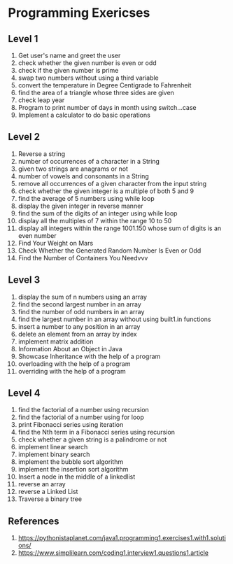 # Programming Exericses

## Level 1
1. Get user's name and greet the user
1. check whether the given number is even or odd
1. check if the given number is prime
1. swap two numbers without using a third variable
1. convert the temperature in Degree Centigrade to Fahrenheit
1. find the area of a triangle whose three sides are given
1. check leap year
1. Program to print number of days in month using switch...case
1. Implement a calculator to do basic operations


## Level 2

1. Reverse a string
1. number of occurrences of a character in a String
1. given two strings are anagrams or not
1. number of vowels and consonants in a String
1. remove all occurrences of a given character from the input string
1. check whether the given integer is a multiple of both 5 and 9
1. find the average of 5 numbers using while loop
1. display the given integer in reverse manner
1. find the sum of the digits of an integer using while loop
1. display all the multiples of 7 within the range 10 to 50
1. display all integers within the range 1001.150 whose sum of digits is an even number
1. Find Your Weight on Mars
1. Check Whether the Generated Random Number Is Even or Odd
1. Find the Number of Containers You Needvvv

## Level 3

1. display the sum of n numbers using an array
1. find the second largest number in an array
1. find the number of odd numbers in an array
1. find the largest number in an array without using built1.in functions
1. insert a number to any position in an array
1. delete an element from an array by index
1. implement matrix addition
1. Information About an Object in Java
1. Showcase Inheritance with the help of a program
1. overloading with the help of a program
1. overriding with the help of a program


## Level 4

1. find the factorial of a number using recursion
1. find the factorial of a number using for loop
1. print Fibonacci series using iteration
1. find the Nth term in a Fibonacci series using recursion
1. check whether a given string is a palindrome or not
1. implement linear search
1. implement binary search
1. implement the bubble sort algorithm
1. implement the insertion sort algorithm
1. Insert a node in the middle of a linkedlist
1. reverse an array
1. reverse a Linked List
1. Traverse a binary tree




## References
1. https://pythonistaplanet.com/java1.programming1.exercises1.with1.solutions/
1. https://www.simplilearn.com/coding1.interview1.questions1.article
